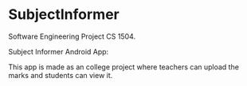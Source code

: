 # SubjectInformer
Software Engineering Project CS 1504.

Subject Informer Android App:

This app is made as an college project where teachers can upload the marks and students can view it.
